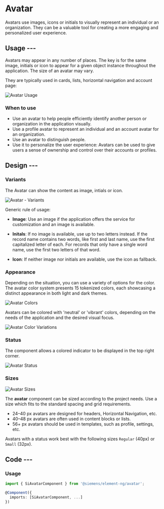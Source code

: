 # Avatar

Avatars use images, icons or initials to visually represent an individual or an organization.
They can be a valuable tool for creating a more engaging and personalized user experience.

## Usage ---

Avatars may appear in any number of places. The key is for the same image, initials or icon to appear for a given object instance throughout the application. The size of an avatar may vary.

They are typically used in cards, lists, horizontal navigation and account page:

![Avatar Usage](images/avatar-usage.png)

### When to use

- Use an avatar to help people efficiently identify another person or organization in the application visually.
- Use a profile avatar to represent an individual and an account avatar for an organization.
- Use an avatar to distinguish people.
- Use it to personalize the user experience: Avatars can be used to give users a sense of ownership and control over their accounts or profiles.

## Design ---

### Variants

The Avatar can show the content as image, intials or icon.

![Avatar - Variants](images/avatar-usage-variants.png)

Generic rule of usage:

- **Image**: Use an image if the application offers the service for customization and an image is available.

- **Initals**: If no image is available, use up to two letters instead. If the record name contains two words, like first and last name, use the first capitalized letter of each.
For records that only have a single word name, use the first two letters of that word.

- **Icon**: If neither image nor initials are available, use the icon as fallback.

### Appearance

Depending on the situation, you can use a variety of options for the color.
The avatar color system presents 15 tokenized colors, each showcasing a distinct appearance in both light and dark themes.

![Avatar Colors](images/avatar-usage-colors.png)

Avatars can be colored with 'neutral' or 'vibrant' colors, depending on the needs of the application and the desired visual focus.

![Avatar Color Variations](images/avatar-usage-color-variations.png)

### Status

The component allows a colored indicator to be displayed in the top right corner.

![Avatar Status](images/avatar-usage-status.png)

### Sizes

![Avatar Sizes](images/avatar-usage-sizes.png)

The **avatar** component can be sized according to the project needs. Use a size which fits to the standard spacing and grid requirements.

- 24–40 px avatars are designed for headers, Horizontal Navigation, etc.
- 40–48 px avatars are often used in content blocks or lists.
- 56+ px avatars should be used in templates, such as profile, settings, etc.

Avatars with a status work best with the following sizes `Regular` (40px) or `Small` (32px).

## Code ---

### Usage

```ts
import { SiAvatarComponent } from '@siemens/element-ng/avatar';

@Component({
  imports: [SiAvatarComponent, ...]
})
```

<si-docs-component example="si-avatar/si-avatar" height="250"></si-docs-component>

<si-docs-api component="SiAvatarComponent"></si-docs-api>

<si-docs-types></si-docs-types>
